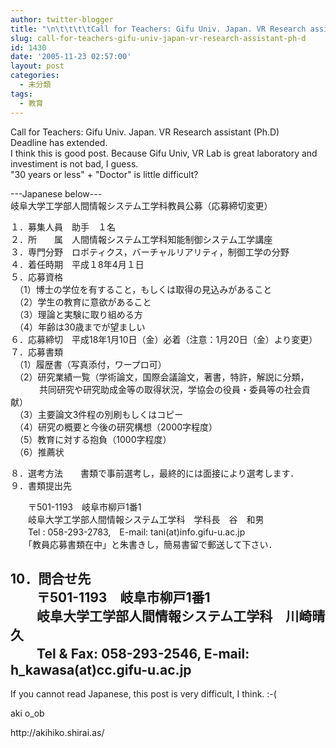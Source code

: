 ```yaml
---
author: twitter-blogger
title: "\n\t\t\t\tCall for Teachers: Gifu Univ. Japan. VR Research assistant (Ph.D)\t\t"
slug: call-for-teachers-gifu-univ-japan-vr-research-assistant-ph-d
id: 1430
date: '2005-11-23 02:57:00'
layout: post
categories:
  - 未分類
tags:
  - 教育
---
```


Call for Teachers: Gifu Univ. Japan. VR Research assistant (Ph.D)  
Deadline has extended.  
I think this is good post. Because Gifu Univ, VR Lab is great laboratory and investiment is not bad, I guess.  
"30 years or less" + "Doctor" is little difficult?  

---Japanese below---  
岐阜大学工学部人間情報システム工学科教員公募（応募締切変更）  

１．募集人員　助手　１名  
２．所　　属　人間情報システム工学科知能制御システム工学講座  
３．専門分野　ロボティクス，バーチャルリアリティ，制御工学の分野  
４．着任時期　平成１8年4月１日  
５．応募資格  
　（1）博士の学位を有すること，もしくは取得の見込みがあること  
　（2）学生の教育に意欲があること  
　（3）理論と実験に取り組める方  
　（4）年齢は30歳までが望ましい  
６．応募締切　平成18年1月10日（金）必着（注意：1月20日（金）より変更）  
７．応募書類  
　（1）履歴書（写真添付，ワープロ可）  
　（2）研究業績一覧（学術論文，国際会議論文，著書，特許，解説に分類，  
　　　 共同研究や研究助成金等の取得状況，学協会の役員・委員等の社会貢献）  
　（3）主要論文3件程の別刷もしくはコピー  
　（4）研究の概要と今後の研究構想（2000字程度）  
　（5）教育に対する抱負（1000字程度）  
　（6）推薦状  

８．選考方法　　書類で事前選考し，最終的には面接により選考します．  
９．書類提出先  

　　〒501-1193　岐阜市柳戸1番1　  
　　岐阜大学工学部人間情報システム工学科　学科長　谷　和男  
　　Tel : 058-293-2783,　E-mail: tani(at)info.gifu-u.ac.jp  
　　「教員応募書類在中」と朱書きし，簡易書留で郵送して下さい．  

10．問合せ先  
　　〒501-1193　岐阜市柳戸1番1　  
　　岐阜大学工学部人間情報システム工学科　川崎晴久  
　　Tel & Fax: 058-293-2546, E-mail: h_kawasa(at)cc.gifu-u.ac.jp  
---  
If you cannot read Japanese, this post is very difficult, I think. :-(  

aki o_ob

<div>http://akihiko.shirai.as/</div>